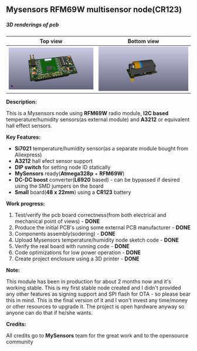 ## Mysensors RFM69W multisensor node(CR123)


##### 3D renderings of pcb

Top view | Bottom view
------------ | -------------
![Alt text](3d/renderings/multisensor_cr123_top.png?raw=true "top view") | ![Alt text](3d/renderings/multisensor_cr123_bottom.png?raw=true "bottom view")



**Description:**

This is a Mysensors node using **RFM69W** radio module, **I2C based** temperature/humidity sensors(as external module) and **A3212** or equivalent hall effect sensors. 

**Key Features:**

 - **Si7021** temperature/humidity sensor(as a separate module bought from Aliexpress)
 - **A3212** hall efect sensor support
 - **DIP switch** for setting node ID statically
 - **MySensors** ready(**Atmega328p** + **RFM69W**)
 - **DC-DC boost** converter(**L6920** based) - can be bypassed if desired using the SMD jumpers on the board
 - **Small** board(**48 x 22mm**) using a **CR123** battery

**Work progress:**
1. Test/verify the pcb board correctness(from both electrical and mechanical point of views) - **DONE**
2. Produce the initial PCB's using some external PCB manufacturer - **DONE**
3. Components assembly(sodering) - **DONE**
4. Upload Mysensors temperature/humidity node sketch code - **DONE**
5. Verify the real board with running code - **DONE**
6. Code optimizations for low power operation - **DONE**
7. Create project enclosure using a 3D printer - **DONE**

**Note:**

This module has been in production for about 2 months now and it's working stable. This is my first stable node created and I didn't provided any other features as signing support and SPI flash for OTA - so please bear this in mind. This is the final version of it and I won't invest any time/money or other resources to upgrade it. The project is open hardware anyway so anyone can do that if he/she wants.


**Credits:**
  
  All credits go to **MySensors** team for the great work and to the opensource community
